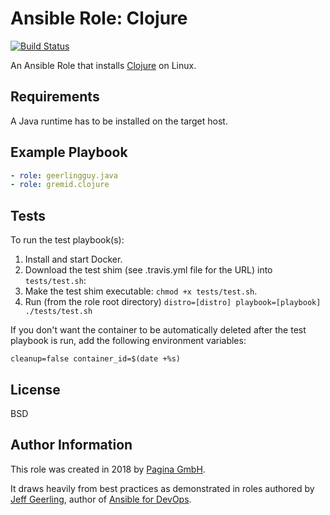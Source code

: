 # Ansible Role: Clojure

[![Build Status](https://travis-ci.org/paginagmbh/ansible-role-clojure.svg?branch=master)](https://travis-ci.org/paginagmbh/ansible-role-clojure)

An Ansible Role that installs [Clojure](https://clojure.org/) on Linux.

## Requirements

A Java runtime has to be installed on the target host.

## Example Playbook

``` yaml
- role: geerlingguy.java
- role: gremid.clojure
```

## Tests

To run the test playbook(s):

  1. Install and start Docker.
  1. Download the test shim (see .travis.yml file for the URL) into `tests/test.sh`:
  1. Make the test shim executable: `chmod +x tests/test.sh`.
  1. Run (from the role root directory) `distro=[distro] playbook=[playbook] ./tests/test.sh`

If you don't want the container to be automatically deleted after the test playbook is run, add the following environment variables:

    cleanup=false container_id=$(date +%s)

## License

BSD

## Author Information

This role was created in 2018 by [Pagina GmbH](https://www.pagina.gmbh/).

It draws heavily from best practices as demonstrated in roles authored by [Jeff Geerling](https://www.jeffgeerling.com/), author of [Ansible for DevOps](https://www.ansiblefordevops.com/).
